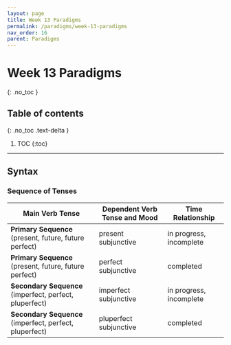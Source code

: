```yaml
---
layout: page
title: Week 13 Paradigms
permalink: /paradigms/week-13-paradigms
nav_order: 16
parent: Paradigms
---
```


# Week 13 Paradigms
{: .no_toc }

## Table of contents
{: .no_toc .text-delta }

1. TOC
{:toc}

***

## Syntax

### Sequence of Tenses

| **Main Verb Tense** | **Dependent Verb Tense and Mood** | **Time Relationship** |
| --- | --- | --- |
| **Primary Sequence** (present, future, future perfect) | present subjunctive | in progress, incomplete |
| **Primary Sequence** (present, future, future perfect) | perfect subjunctive | completed |
| **Secondary Sequence** (imperfect, perfect, pluperfect) | imperfect subjunctive | in progress, incomplete |
| **Secondary Sequence** (imperfect, perfect, pluperfect) | pluperfect subjunctive | completed |